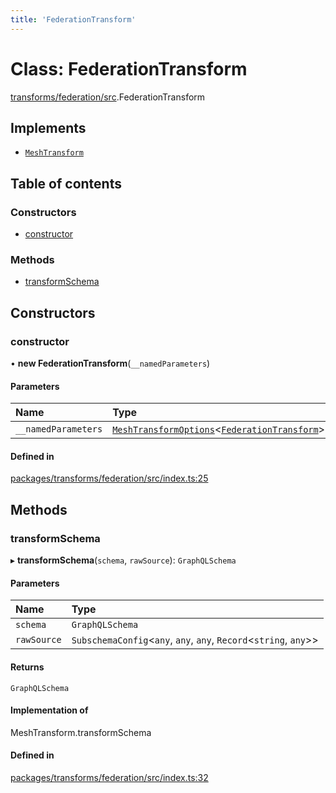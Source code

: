 ```yaml
---
title: 'FederationTransform'
---
```


# Class: FederationTransform

[transforms/federation/src](../modules/transforms_federation_src).FederationTransform

## Implements

- [`MeshTransform`](/docs/api/interfaces/types_src.MeshTransform)

## Table of contents

### Constructors

- [constructor](transforms_federation_src.FederationTransform#constructor)

### Methods

- [transformSchema](transforms_federation_src.FederationTransform#transformschema)

## Constructors

### constructor

• **new FederationTransform**(`__namedParameters`)

#### Parameters

| Name | Type |
| :------ | :------ |
| `__namedParameters` | [`MeshTransformOptions`](/docs/api/interfaces/types_src.MeshTransformOptions)\<[`FederationTransform`](/docs/api/interfaces/types_src.YamlConfig.FederationTransform)> |

#### Defined in

[packages/transforms/federation/src/index.ts:25](https://github.com/Urigo/graphql-mesh/blob/master/packages/transforms/federation/src/index.ts#L25)

## Methods

### transformSchema

▸ **transformSchema**(`schema`, `rawSource`): `GraphQLSchema`

#### Parameters

| Name | Type |
| :------ | :------ |
| `schema` | `GraphQLSchema` |
| `rawSource` | `SubschemaConfig`\<`any`, `any`, `any`, `Record`\<`string`, `any`>> |

#### Returns

`GraphQLSchema`

#### Implementation of

MeshTransform.transformSchema

#### Defined in

[packages/transforms/federation/src/index.ts:32](https://github.com/Urigo/graphql-mesh/blob/master/packages/transforms/federation/src/index.ts#L32)

